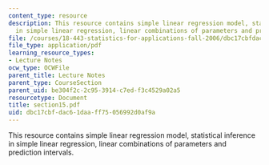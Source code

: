 ```yaml
---
content_type: resource
description: This resource contains simple linear regression model, statistical inference
  in simple linear regression, linear combinations of parameters and prediction intervals.
file: /courses/18-443-statistics-for-applications-fall-2006/dbc17cbfdac61daaff75056992d0af9a_section15.pdf
file_type: application/pdf
learning_resource_types:
- Lecture Notes
ocw_type: OCWFile
parent_title: Lecture Notes
parent_type: CourseSection
parent_uid: be304f2c-2c95-3914-c7ed-f3c4529a02a5
resourcetype: Document
title: section15.pdf
uid: dbc17cbf-dac6-1daa-ff75-056992d0af9a
---
```

This resource contains simple linear regression model, statistical inference in simple linear regression, linear combinations of parameters and prediction intervals.

